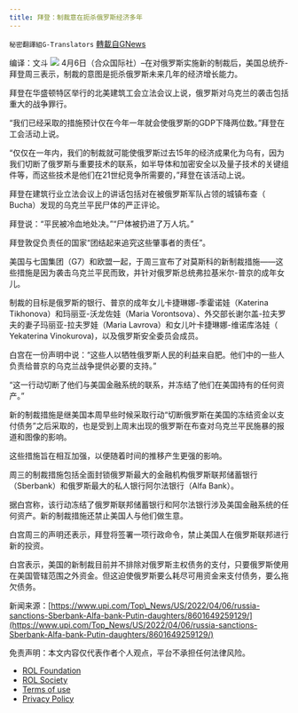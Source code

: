 ```yaml
---
title: 拜登：制裁意在扼杀俄罗斯经济多年
---
```

`秘密翻譯組G-Translators` [轉載自GNews](https://gnews.org/zh-hans/2307537/)

编译：文斗
![](https://assets.gnews.org/wp-content/uploads/2022/04/2-58.jpg)
4月6日（合众国际社）–在对俄罗斯实施新的制裁后，美国总统乔-拜登周三表示，制裁的意图是扼杀俄罗斯未来几年的经济增长能力。

拜登在华盛顿特区举行的北美建筑工会立法会议上说，俄罗斯对乌克兰的袭击包括重大的战争罪行。

“我们已经采取的措施预计仅在今年一年就会使俄罗斯的GDP下降两位数。”拜登在工会活动上说。

“仅仅在一年内，我们的制裁就可能使俄罗斯过去15年的经济成果化为乌有，因为我们切断了俄罗斯与重要技术的联系，如半导体和加密安全以及量子技术的关键组件等，而这些技术是他们在21世纪竞争所需要的，”拜登在该活动上说。

拜登在建筑行业立法会议上的讲话包括对在被俄罗斯军队占领的城镇布查（ Bucha）发现的乌克兰平民尸体的严正评论。

拜登说：“平民被冷血地处决。”“尸体被扔进了万人坑。”

拜登敦促负责任的国家“团结起来追究这些肇事者的责任”。

美国与七国集团（G7）和欧盟一起，于周三宣布了对莫斯科的新制裁措施——这些措施是因为袭击乌克兰平民而致，并针对俄罗斯总统弗拉基米尔-普京的成年女儿。

制裁的目标是俄罗斯的银行、普京的成年女儿卡捷琳娜-季霍诺娃（Katerina Tikhonova）和玛丽亚-沃龙佐娃（Maria Vorontsova）、外交部长谢尔盖-拉夫罗夫的妻子玛丽亚-拉夫罗娃（Maria Lavrova）和女儿叶卡捷琳娜-维诺库洛娃（ Yekaterina Vinokurova)，以及俄罗斯安全委员会成员。

白宫在一份声明中说：“这些人以牺牲俄罗斯人民的利益来自肥。他们中的一些人负责给普京的乌克兰战争提供必要的支持。”

“这一行动切断了他们与美国金融系统的联系，并冻结了他们在美国持有的任何资产。”

新的制裁措施是继美国本周早些时候采取行动“切断俄罗斯在美国的冻结资金以支付债务”之后采取的，也是受到上周末出现的俄罗斯在布查对乌克兰平民施暴的报道和图像的影响。

这些措施旨在相互加强，以便随着时间的推移产生更强的影响。

周三的制裁措施包括全面封锁俄罗斯最大的金融机构俄罗斯联邦储蓄银行（Sberbank）和俄罗斯最大的私人银行阿尔法银行（Alfa Bank）。

据白宫称，该行动冻结了俄罗斯联邦储蓄银行和阿尔法银行涉及美国金融系统的任何资产。新的制裁措施还禁止美国人与他们做生意。

白宫周三的声明还表示，拜登将签署一项行政命令，禁止美国人在俄罗斯联邦进行新的投资。

白宫表示，美国的新制裁目前并不排除对俄罗斯主权债务的支付，只要俄罗斯使用在美国管辖范围之外资金。但这迫使俄罗斯要么耗尽可用资金来支付债务，要么拖欠债务。

新闻来源：[https://www.upi.com/Top\_News/US/2022/04/06/russia-sanctions-Sberbank-Alfa-bank-Putin-daughters/8601649259129/](https://www.upi.com/Top_News/US/2022/04/06/russia-sanctions-Sberbank-Alfa-bank-Putin-daughters/8601649259129/)

 

免责声明：本文内容仅代表作者个人观点，平台不承担任何法律风险。

- [ROL Foundation](https://rolfoundation.org/)
- [ROL Society](https://rolsociety.org/)
- [Terms of use](https://gnews.org/terms-of-use-3/)
- [Privacy Policy](https://gnews.org/privacy-policy/)
